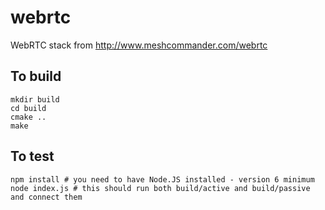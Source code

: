 # webrtc
WebRTC stack from http://www.meshcommander.com/webrtc

## To build
```
mkdir build
cd build
cmake ..
make
```

## To test
```
npm install # you need to have Node.JS installed - version 6 minimum
node index.js # this should run both build/active and build/passive and connect them
```
